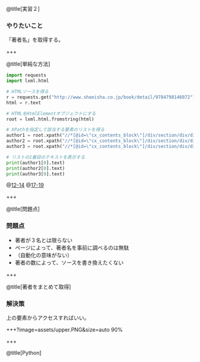 @title[実習２]

### やりたいこと

「著者名」を取得する。


+++

@title[単純な方法]

```python
import requests
import lxml.html

# HTMLソースを得る
r = requests.get("http://www.shoeisha.co.jp/book/detail/9784798146072")
html = r.text

# HTMLをHtmlElementオブジェクトにする
root = lxml.html.fromstring(html)

# XPathを指定して該当する要素のリストを得る
author1 = root.xpath("//*[@id=\"cx_contents_block\"]/div/section/div/div[2]/p/a[1]")
author2 = root.xpath("//*[@id=\"cx_contents_block\"]/div/section/div/div[2]/p/a[2]")
author3 = root.xpath("//*[@id=\"cx_contents_block\"]/div/section/div/div[2]/p/a[3]")

# リストの1番目のテキストを表示する
print(author1[0].text)
print(author2[0].text)
print(author3[0].text)
```
@[12-14](各要素にXPathを指定してアクセス)
@[17-19](要素の値（著者名）を出力)

+++

@title[問題点]

### 問題点

<ul>
<li class="fragment">著者が３名とは限らない</li>
<li class="fragment">ページによって、著者名を事前に調べるのは無駄</li>
<li class="fragment">（自動化の意味がない）</li>
<li class="fragment">著者の数によって、ソースを書き換えたくない</li>
</ul>

+++

@title[著者をまとめて取得]

### 解決策
上の要素からアクセスすればいい。

+++?image=assets/upper.PNG&size=auto 90%

+++

@title[Python]

